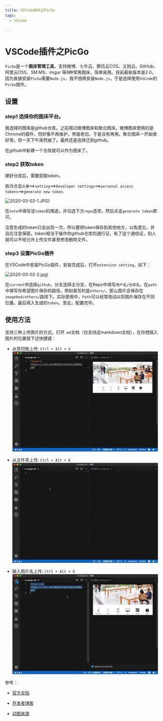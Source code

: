 ```yaml
---
title: VSCode插件之PicGo
tags:
  - VSCode

---
```




# VSCode插件之PicGo



`PicGo`是一个**图床管理工具**，支持微博、七牛云、腾讯云COS、又拍云、GitHub、阿里云OSS、SM.MS、imgur 等8种常用图床，简单易用。目前最新版本是2.0。因为直接安装`PicGo`需要`Node.js`，我不想再安装`Node.js`，于是选择使用`VSCode`的`PicGo`插件。

## 设置

###  step1   选择你的图床平台。

我选择的图床是github仓库。之前用过微博图床和聚合图床。微博图床使用的是Chrome的插件，但好像不再维护，界面老旧，于是没有再用。聚合图床一开始很好用，但一天下午突然崩了。最终还是选择迁到github。

在github中新建一个仓库就可以作为图床了。

### step2  获取token

建好仓库后，需要获取token。

依次点击`头像`==>`setting`==>`Developer settings`==>`personal access tokens`==>`generate new token`.

![2020-03-02-1.JPG)](https://raw.githubusercontent.com/NeoKH/imagebed/master/blogs/2020-03-02-1.JPG)

在`note`中填写该`token`的用途，并勾选下方`repo`选项，然后点击`generate token`即可。

注意生成的token只会出现一次，所以要把token保存到其他地方，以免遗忘。并且应注意保密。token相当于操作你github仓库的通行证，有了这个通信证，别人就可以不经允许上传文件甚至修改删除文件。

### step3  设置PicGo插件

在VSCode中安装PicGo插件，安装完成后，打开`extension setting`，如下：

![2020-03-02-2.jpg)](https://raw.githubusercontent.com/NeoKH/imagebed/master/blogs/2020-03-02-2.jpg)

在`current`中选择`github`，分支选择主分支，在Repo中填写`用户名/仓库名`，在`path`中填写你希望图片保存的路径，例如我写的是`others/`，那么图片会保存在`imagebed/others/`路径下。实际使用中，`Path`可以经常改动以将图片保存在不同位置。最后填入生成的`token`。至此，配置完毕。



## 使用方法

支持三种上传图片的方式。打开`.md`文档（仅支持这markdown文档），在你想插入图片的位置按下述快捷键：

- 从剪切板上传: `Ctrl + Alt + U`
  <img src="https://raw.githubusercontent.com/NeoKH/imagebed/master/blogs/2020-03-02-3.gif" style="zoom:50%;" />

- 从文件夹上传: `Ctrl + Alt + E`
  <img src="https://raw.githubusercontent.com/NeoKH/imagebed/master/blogs/2020-03-02-4.gif" style="zoom:50%;" />

- 输入图片名上传: `Ctrl + Alt + O`
  <img src="https://raw.githubusercontent.com/NeoKH/imagebed/master/blogs/2020-03-02-5.gif" style="zoom:50%;" />



参考：

- [官方文档](https://picgo.github.io/PicGo-Doc/zh/guide/)

- [开发者博客](https://sspai.com/post/52527)

- [动图来源](https://wangdaodao.com/20190208/vscode-picgo.html)

  



